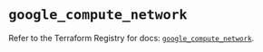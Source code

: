 # `google_compute_network`

Refer to the Terraform Registry for docs: [`google_compute_network`](https://registry.terraform.io/providers/hashicorp/google/5.32.0/docs/resources/compute_network).
